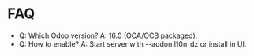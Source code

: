 # FAQ

- Q: Which Odoo version? A: 16.0 (OCA/OCB packaged).
- Q: How to enable? A: Start server with --addon l10n_dz or install in UI.
